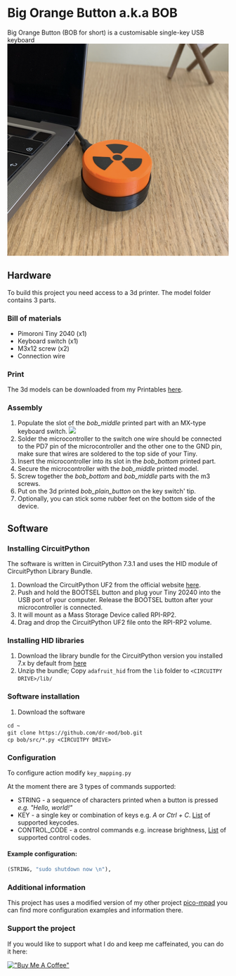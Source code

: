 # Big Orange Button a.k.a BOB
Big Orange Button (BOB for short) is a customisable single-key USB keyboard
![](docs/screenshot.png)

## Hardware
To build this project you need access to a 3d printer. The model folder contains 3 parts.

### Bill of materials
* Pimoroni Tiny 2040 (x1)
* Keyboard switch (x1)
* M3x12 screw (x2)
* Connection wire

### Print
The 3d models can be downloaded from my Printables [here](https://www.printables.com/social/306904-dmytro-panin/models).

### Assembly
1. Populate the slot of the _bob_middle_ printed part with an MX-type keyboard switch.
![](docs/schematic.png)
2. Solder the microcontroller to the switch one wire should be connected to the PD7 pin of the microcontroller and the other one to the GND pin, make sure that wires are soldered to the top side of your Tiny.
3. Insert the microcontroller into its slot in the _bob_bottom_ printed part.
4. Secure the microcontroller with the _bob_middle_ printed model.
5. Screw together the _bob_bottom_ and _bob_middle_ parts with the m3 screws.
6. Put on the 3d printed _bob_plain_button_ on the key switch' tip.
7. Optionally, you can stick some rubber feet on the bottom side of the device.

## Software
### Installing CircuitPython 
The software is written in CircuitPython 7.3.1 and uses the HID module of CircuitPython Library Bundle.
1. Download the CircuitPython UF2 from the official website [here](https://circuitpython.org/board/pimoroni_tiny2040/).
2. Push and hold the BOOTSEL button and plug your Tiny 20240 into the USB port of your computer. Release the BOOTSEL button after your microcontroller is connected.
3. It will mount as a Mass Storage Device called RPI-RP2.
4. Drag and drop the CircuitPython UF2 file onto the RPI-RP2 volume. 

### Installing HID libraries
1. Download the library bundle for the CircuitPython version you installed 7.x by default from [here](https://circuitpython.org/libraries)
2. Unzip the bundle; Copy `adafruit_hid` from the `lib` folder to `<CIRCUITPY DRIVE>/lib/`

### Software installation
1. Download the software
```shell
cd ~
git clone https://github.com/dr-mod/bob.git
cp bob/src/*.py <CIRCUITPY DRIVE>
```

### Configuration
To configure action modify `key_mapping.py`

At the moment there are 3 types of commands supported:
* STRING - a sequence of characters printed when a button is pressed _e.g. "Hello, world!"_
* KEY - a single key or combination of keys e.g. _A_ or _Ctrl + C_. [List](https://circuitpython.readthedocs.io/projects/hid/en/latest/_modules/adafruit_hid/keycode.html) of supported keycodes.
* CONTROL_CODE - a control commands e.g. increase brightness, [List](https://circuitpython.readthedocs.io/projects/hid/en/latest/api.html#adafruit-hid-consumer-control-code-consumercontrolcode) of supported control codes.

#### Example configuration:
```python
(STRING, "sudo shutdown now \n"),
```

### Additional information
This project has uses a modified version of my other project [pico-mpad](https://github.com/dr-mod/pico-mpad) you can find more configuration examples and information there. 

### Support the project
If you would like to support what I do and keep me caffeinated, you can do it here:

[!["Buy Me A Coffee"](https://www.buymeacoffee.com/assets/img/custom_images/orange_img.png)](https://www.buymeacoffee.com/drmod)
